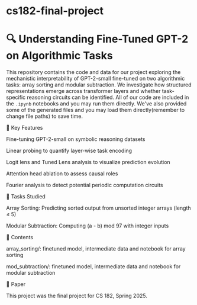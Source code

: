 # cs182-final-project

# 🔍 Understanding Fine-Tuned GPT-2 on Algorithmic Tasks

This repository contains the code and data for our project exploring the mechanistic interpretability of GPT-2-small fine-tuned on two algorithmic tasks: array sorting and modular subtraction. We investigate how structured representations emerge across transformer layers and whether task-specific reasoning circuits can be identified. All of our code are included in the `.ipynb` notebooks and you may run them directly. We've also provided some of the generated files and you may load them directly(remember to change file paths) to save time.

📌 Key Features

Fine-tuning GPT-2-small on symbolic reasoning datasets

Linear probing to quantify layer-wise task encoding

Logit lens and Tuned Lens analysis to visualize prediction evolution

Attention head ablation to assess causal roles

Fourier analysis to detect potential periodic computation circuits

🧪 Tasks Studied

Array Sorting: Predicting sorted output from unsorted integer arrays (length ≤ 5)

Modular Subtraction: Computing (a - b) mod 97 with integer inputs

📁 Contents

array_sorting/: finetuned model, intermediate data and notebook for array sorting

mod_subtraction/: finetuned model, intermediate data and notebook for modular subtraction

📜 Paper

This project was the final project for CS 182, Spring 2025.
